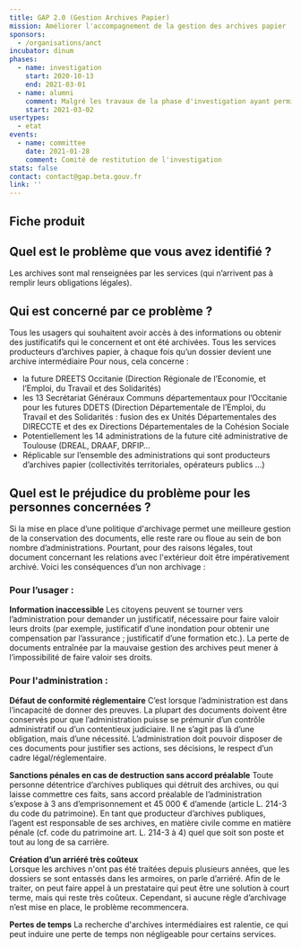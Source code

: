 ```yaml
---
title: GAP 2.0 (Gestion Archives Papier)
mission: Améliorer l'accompagnement de la gestion des archives papier
sponsors:
  - /organisations/anct
incubator: dinum
phases:
  - name: investigation
    start: 2020-10-13
    end: 2021-03-01
  - name: alumni
    comment: Malgré les travaux de la phase d'investigation ayant permis de démontrer un problème impactant, la startup n'a pas réussi à obtenir un portage administratif ou les financements nécessaires pour passer en phase de contruction.
    start: 2021-03-02
usertypes:
  - etat
events:
  - name: committee
    date: 2021-01-28
    comment: Comité de restitution de l'investigation
stats: false
contact: contact@gap.beta.gouv.fr
link: ''
---
```

## Fiche produit

## Quel est le problème que vous avez identifié ?

Les archives sont mal renseignées par les services (qui n’arrivent pas à remplir leurs obligations légales).

## Qui est concerné par ce problème ?

Tous les usagers qui souhaitent avoir accès à des informations ou obtenir des justificatifs qui le concernent et ont été archivées. 
Tous les services producteurs d’archives papier, à chaque fois qu’un dossier devient une archive intermédiaire
Pour nous, cela concerne : 
- la future DREETS Occitanie (Direction Régionale de l’Economie, et l’Emploi, du Travail et des Solidarités)
- les 13 Secrétariat Généraux Communs départementaux pour l’Occitanie pour les futures DDETS (Direction Départementale de l’Emploi, du Travail et des Solidarités : fusion des ex Unités Départementales des DIRECCTE et des ex Directions Départementales de la Cohésion Sociale
- Potentiellement les 14 administrations de la future cité administrative de Toulouse (DREAL, DRAAF, DRFIP…
- Réplicable sur l’ensemble des administrations qui sont producteurs d’archives papier (collectivités territoriales, opérateurs publics …)

## Quel est le préjudice du problème pour les personnes concernées ?

Si la mise en place d’une politique d'archivage permet une meilleure gestion de la conservation des documents, elle reste rare ou floue au sein de bon nombre d’administrations. Pourtant, pour des raisons légales, tout document concernant les relations avec l'extérieur doit être impérativement archivé. Voici les conséquences d’un non archivage :

### Pour l’usager  : 

**Information inaccessible**
Les citoyens peuvent se tourner vers l’administration pour demander un justificatif, nécessaire pour faire valoir leurs droits (par exemple, justificatif d’une inondation pour obtenir une compensation par l’assurance ; justificatif d’une formation etc.). La perte de documents entraînée par la mauvaise gestion des archives peut mener à l’impossibilité de faire valoir ses droits. 

### Pour l'administration :

**Défaut de conformité réglementaire** 
C’est lorsque l’administration est dans l’incapacité de  donner des preuves.
La plupart des documents doivent être conservés pour que l’administration puisse se prémunir d’un contrôle administratif ou d’un contentieux judiciaire. Il ne s’agit pas là d’une obligation, mais d’une nécessité. L’administration doit pouvoir disposer de ces documents pour justifier ses actions, ses décisions, le respect d’un cadre légal/réglementaire. 

**Sanctions pénales en cas de destruction sans accord préalable**
Toute personne détentrice d’archives publiques qui détruit des archives, ou qui laisse commettre ces faits, sans accord préalable de l’administration s’expose à 3 ans d’emprisonnement et 45 000 € d’amende (article L. 214-3 du code du patrimoine). En tant que producteur d’archives publiques, l’agent est responsable de ses archives, en matière civile comme en matière pénale (cf. code du patrimoine art. L. 214-3 à 4) quel que soit son poste et tout au long de sa carrière.

**Création d’un arriéré très coûteux**  
Lorsque les archives n'ont pas été traitées depuis plusieurs années, que les dossiers se sont entassés dans les armoires, on parle d’arriéré. Afin de le traiter, on peut faire appel à un prestataire qui peut être une solution à court terme, mais qui reste très coûteux. Cependant, si aucune règle d’archivage n’est mise en place, le problème recommencera.

**Pertes de temps**
La recherche d'archives intermédiaires est ralentie, ce qui peut induire une perte de temps non négligeable pour certains services.
